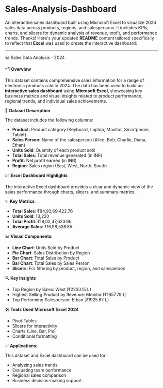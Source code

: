 # Sales-Analysis-Dashboard
An interactive sales dashboard built using Microsoft Excel to visualize 2024 sales data across products, regions, and salespersons. It includes KPIs, charts, and slicers for dynamic analysis of revenue, profit, and performance trends.
Thanks! Here's your updated **README** content tailored specifically to reflect that **Excel** was used to create the interactive dashboard:

---

📊 Sales Data Analysis - 2024

🗂 **Overview**

This dataset contains comprehensive sales information for a range of electronic products sold in 2024. The data has been used to build an **interactive sales dashboard** using **Microsoft Excel**, showcasing key business metrics and visual insights related to product performance, regional trends, and individual sales achievements.

📁 **Dataset Description**

The dataset includes the following columns:

* **Product**: Product category (Keyboard, Laptop, Monitor, Smartphone, Tablet)
* **Sales Person**: Name of the salesperson (Alice, Bob, Charlie, Diana, Ethan)
* **Units Sold**: Quantity of each product sold
* **Total Sales**: Total revenue generated (in INR)
* **Profit**: Net profit earned (in INR)
* **Region**: Sales region (East, West, North, South)

📈 **Excel Dashboard Highlights**

The interactive Excel dashboard provides a clear and dynamic view of the sales performance through charts, slicers, and summary metrics.

✨ **Key Metrics**:

* **Total Sales**: ₹84,92,69,422.76
* **Units Sold**: 13,230
* **Total Profit**: ₹18,02,47,623.96
* **Average Sales**: ₹16,98,538.85

📊 **Visual Components**:

* **Line Chart**: Units Sold by Product
* **Pie Chart**: Sales Distribution by Region
* **Bar Chart**: Total Sales by Product
* **Bar Chart**: Total Sales by Sales Person
* **Slicers**: For filtering by product, region, and salesperson

🔍 **Key Insights**

* Top Region by Sales: West (₹2230.15 L)
* Highest Selling Product by Revenue: Monitor (₹1957.79 L)
* Top Performing Salesperson: Ethan (₹1925.87 L)

🛠 **Tools Used**
**Microsoft Excel 2024**

* Pivot Tables
* Slicers for interactivity
* Charts (Line, Bar, Pie)
* Conditional formatting

✅ **Applications**:

This dataset and Excel dashboard can be used for

* Analyzing sales trends
* Evaluating team performance
* Regional sales comparison
* Business decision-making support.
